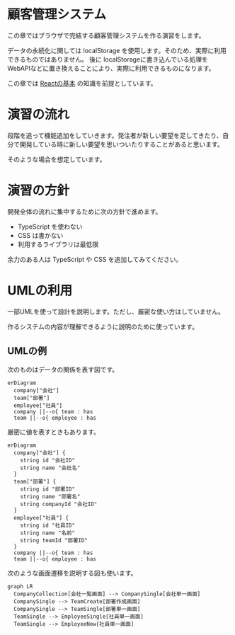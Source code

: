 # 顧客管理システム

この章ではブラウザで完結する顧客管理システムを作る演習をします。

データの永続化に関しては localStorage を使用します。そのため、実際に利用できるものではありません。
後に localStorageに書き込んでいる処理をWebAPIなどに置き換えることにより、実際に利用できるものになります。

この章では [Reactの基本](../01-react-basic/README.md) の知識を前提としています。

# 演習の流れ

段階を追って機能追加をしていきます。発注者が新しい要望を足してきたり、自分で開発している時に新しい要望を思いついたりすることがあると思います。

そのような場合を想定しています。

# 演習の方針

開発全体の流れに集中するために次の方針で進めます。

- TypeScript を使わない
- CSS は書かない
- 利用するライブラリは最低限

余力のある人は TypeScript や CSS を追加してみてください。

# UMLの利用

一部UMLを使って設計を説明します。ただし、厳密な使い方はしていません。

作るシステムの内容が理解できるように説明のために使っています。

## UMLの例

次のものはデータの関係を表す図です。

```mermaid
erDiagram
  company["会社"]
  team["部署"]
  employee["社員"]
  company ||--o{ team : has
  team ||--o{ employee : has
```

厳密に値を表すときもあります。

```mermaid
erDiagram
  company["会社"] {
    string id "会社ID"
    string name "会社名"
  }
  team["部署"] {
    string id "部署ID"
    string name "部署名"
    string companyId "会社ID"
  }
  employee["社員"] {
    string id "社員ID"
    string name "名前"
    string teamId "部署ID"
  }
  company ||--o{ team : has
  team ||--o{ employee : has
```

次のような画面遷移を説明する図も使います。

```mermaid
graph LR
  CompanyCollection[会社一覧画面] --> CompanySingle[会社単一画面]
  CompanySingle --> TeamCreate[部署作成画面]
  CompanySingle --> TeamSingle[部署単一画面]
  TeamSingle --> EmployeeSingle[社員単一画面]
  TeamSingle --> EmployeeNew[社員単一画面]
```
